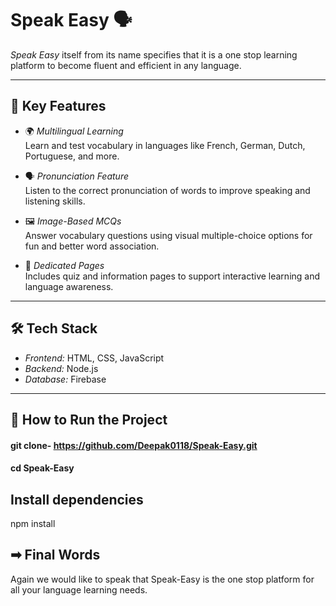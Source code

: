# Speak Easy 🗣

*Speak Easy* itself from its name specifies that it is a one stop learning platform to become fluent and efficient in any language.

---

## 🔑 Key Features

- 🌍 *Multilingual Learning*  
  Learn and test vocabulary in languages like French, German, Dutch, Portuguese, and more.

- 🗣 *Pronunciation Feature*  
  Listen to the correct pronunciation of words to improve speaking and listening skills.

- 🖼 *Image-Based MCQs*  
  Answer vocabulary questions using visual multiple-choice options for fun and better word association.

- 📄 *Dedicated Pages*  
  Includes quiz and information pages to support interactive learning and language awareness.

---

## 🛠 Tech Stack

- *Frontend:* HTML, CSS, JavaScript  
- *Backend:* Node.js  
- *Database:* Firebase  

---

## 🚀 How to Run the Project

  #### git clone- https://github.com/Deepak0118/Speak-Easy.git
  #### cd Speak-Easy

  ## Install dependencies
  npm install

  ## ➡ Final Words
  Again we would like to speak that Speak-Easy is the one stop platform for all your language learning needs.

